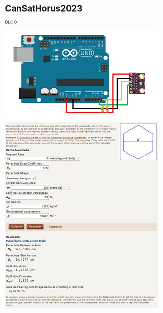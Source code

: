 # CanSatHorus2023
BLOG

![](https://github.com/Danilo12c3/CanSatHorus2023/blob/gh-pages/BMP280.png)
![](https://github.com/Danilo12c3/CanSatHorus2023/blob/gh-pages/paracaidas3.jpg)
